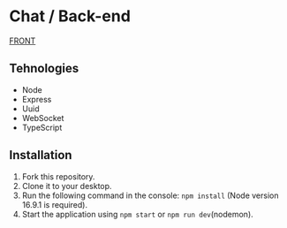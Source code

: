 # Chat / Back-end

[FRONT](https://github.com/M1k1ta/chat_front-end)

## Tehnologies
- Node
- Express
- Uuid
- WebSocket
- TypeScript

## Installation
1. Fork this repository.
2. Clone it to your desktop.
3. Run the following command in the console: `npm install` (Node version 16.9.1 is required).
4. Start the application using `npm start` or `npm run dev`(nodemon).

